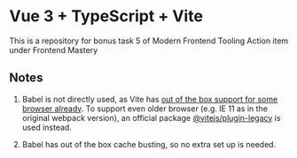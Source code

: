 # Vue 3 + TypeScript + Vite

This is a repository for bonus task 5 of Modern Frontend Tooling Action item under Frontend Mastery

## Notes
1. Babel is not directly used, as Vite has [out of the box support for some browser already](https://vite.dev/guide/build.html#browser-compatibility). To support even older browser (e.g. IE 11 as in the original webpack version), an official package [@vitejs/plugin-legacy](https://github.com/vitejs/vite/tree/main/packages/plugin-legacy) is used instead.

2. Babel has out of the box cache busting, so no extra set up is needed.


